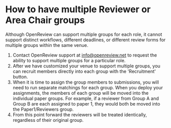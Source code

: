 # How to have multiple Reviewer or Area Chair groups

Although OpenReview can support multiple groups for each role, it cannot support distinct workflows, different deadlines, or different review forms for multiple groups within the same venue.&#x20;

1. Contact OpenReview support at info@openreview.net to request the ability to support multiple groups for a particular role.
2. After we have customized your venue to support multiple groups, you can recruit members directly into each group with the 'Recruitment' button.&#x20;
3. When it is time to assign the group members to submissions, you will need to run separate matchings for each group. When you deploy your assignments, the members of each group will be moved into the individual paper groups. For example, if a reviewer from Group A and Group B are each assigned to paper 1, they would both be moved into the Paper1/Reviewers group.
4. From this point forward the reviewers will be treated identically, regardless of their original group.&#x20;

